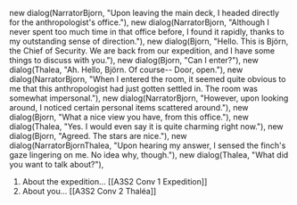 new dialog(NarratorBjorn, "Upon leaving the main deck, I headed directly for the anthropologist's office."),
new dialog(NarratorBjorn, "Although I never spent too much time in that office before, I found it rapidly, thanks to my outstanding sense of direction."),
new dialog(Bjorn, "Hello. This is Björn, the Chief of Security. We are back from our expedition, and I have some things to discuss with you."),
new dialog(Bjorn, "Can I enter?"),
new dialog(Thalea, "Ah. Hello, Björn. Of course-- Door, open."),
new dialog(NarratorBjorn, "When I entered the room, it seemed quite obvious to me that this anthropologist had just gotten settled in. The room was somewhat impersonal."),
new dialog(NarratorBjorn, "However, upon looking around, I noticed certain personal items scattered around."),
new dialog(Bjorn, "What a nice view you have, from this office."),
new dialog(Thalea, "Yes. I would even say it is quite charming right now."),
new dialog(Bjorn, "Agreed. The stars are nice."),
new dialog(NarratorBjornThalea, "Upon hearing my answer, I sensed the finch's gaze lingering on me. No idea why, though."),
new dialog(Thalea, "What did you want to talk about?"),

1. About the expedition... [[A3S2 Conv 1 Expedition]]
2. About you... [[A3S2 Conv 2 Thaléa]]